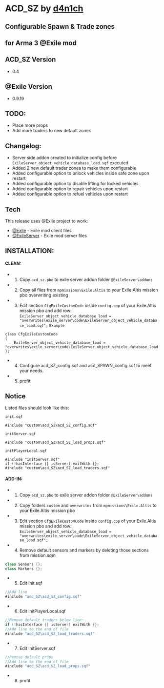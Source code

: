 ACD_SZ by [d4n1ch](mailto:d.e@acd.su)
=====================================
Configurable Spawn & Trade zones
--------------------------------
for Arma 3 @Exile mod
---------------------

ACD_SZ Version
--------------
* 0.4

@Exile Version
---------------
* 0.9.19

TODO:
-----
  - Place more props
  - Add more traders to new default zones
  
Changelog:
----------

* Server side addon created to initialize config before `ExileServer_object_vehicle_database_load.sqf` executed
* Added 2 new default trader zones to make them configurable
* Added configurable option to unlock vehicles inside safe zone upon restart
* Added configurable option to disable lifting for locked vehicles
* Added configurable option to repair vehicles upon restart
* Added configurable option to refuel vehicles upon restart

Tech
----

This release uses @Exile project to work:

* [@Exile](http://www.exilemod.com/) - Exile mod client files
* [@ExileServer](http://www.exilemod.com/) - Exile mod server files

INSTALLATION:
----
#### CLEAN:
* 1) Copy `acd_sz.pbo` to exile server addon folder `@ExileServer\addons`
* 2) Copy all files from `mpmissions\Exile.Altis` to your Exile.Altis mission pbo overwriting existing
* 3) Edit section `CfgExileCustomCode` inside `config.cpp` of your Exile.Altis mission pbo and add row: `ExileServer_object_vehicle_database_load = "overwrites\exile_server\code\ExileServer_object_vehicle_database_load.sqf";`
`Example`

```
class CfgExileCustomCode 
{
	ExileServer_object_vehicle_database_load = "overwrites\exile_server\code\ExileServer_object_vehicle_database_load.sqf";
};
```

* 4) Configure acd_SZ_config.sqf and acd_SPAWN_config.sqf to meet your needs.
* 5) profit

Notice
------
Listed files should look like this:

`init.sqf`
```
#include "custom\acd_SZ\acd_SZ_config.sqf"
```

`initServer.sqf`
```
#include "custom\acd_SZ\acd_SZ_load_props.sqf"
```

`initPlayerLocal.sqf`
```
#include "initServer.sqf"
if (!hasInterface || isServer) exitWith {};
#include "custom\acd_SZ\acd_SZ_load_traders.sqf"
```

#### ADD-IN:
* 1) Copy `acd_sz.pbo` to exile server addon folder `@ExileServer\addons`
* 2) Copy folders `custom` and `overwrites` from `mpmissions\Exile.Altis` to your Exile.Altis mission pbo
* 3) Edit section `CfgExileCustomCode` inside `config.cpp` of your Exile.Altis mission pbo and add row: `ExileServer_object_vehicle_database_load = "overwrites\exile_server\code\ExileServer_object_vehicle_database_load.sqf";`
* 4) Remove default sensors and markers by deleting those sections from mission.sqm
```java
class Sensors {};
class Markers {};
```
* 5) Edit init.sqf 
```java
//Add line
#include "acd_SZ\acd_SZ_config.sqf"
```
* 6) Edit initPlayerLocal.sqf
```java
//Remove default traders below line:
if (!hasInterface || isServer) exitWith {};
//Add line to the end of file
#include "acd_SZ\acd_SZ_load_traders.sqf"
```
* 7) Edit initServer.sqf
```java
//Remove default props 
//Add line to the end of file
#include "acd_SZ\acd_SZ_load_props.sqf"
```

* 8) profit
